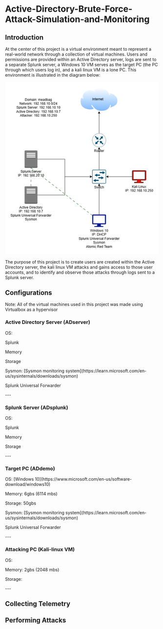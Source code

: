 # Active-Directory-Brute-Force-Attack-Simulation-and-Monitoring
## Introduction

At the center of this project is a virtual environment meant to represent a real-world network
through a collection of virtual machines. Users and permissions are provided within an Active
Directory server, logs are sent to a separate Splunk server, a Windows 10 VM serves as the
target PC (the PC through which users log in), and a kali linux VM is a lone PC. This
environment is illustrated in the diagram below:

![Diagram](ADProject.png)

The purpose of this project is to create users are created within the Active Directory server,
the kali linux VM attacks and gains access to those user accounts, and to identify and observe
those attacks through logs sent to a Splunk server. 

## Configurations

Note: All of the virtual machines used in this project was made using Virtualbox as a hypervisor

### Active Directory Server (ADserver)
<p>OS:</p>
<p>Splunk</p>
<p>Memory</p>
<p>Storage</p>
<p>Sysmon: [Sysmon monitoring system](https://learn.microsoft.com/en-us/sysinternals/downloads/sysmon)</p>
<p>Splunk Universal Forwarder</p>
---

### Splunk Server (ADsplunk)
<p>OS:</p>
<p>Splunk</p>
<p>Memory</p>
<p>Storage</p>
---

### Target PC (ADdemo)
<p>OS: [Windows 10](https://www.microsoft.com/en-us/software-download/windows10)</p>
<p>Memory: 6gbs (6114 mbs)</p>
<p>Storage: 50gbs</p>
<p>Sysmon: [Sysmon monitoring system](https://learn.microsoft.com/en-us/sysinternals/downloads/sysmon)</p>
<p>Splunk Universal Forwarder</p>
---


### Attacking PC (Kali-linux VM)
<p>OS:</p>
<p>Memory: 2gbs (2048 mbs)</p>
<p>Storage: </p>
---



## Collecting Telemetry
## Performing Attacks
